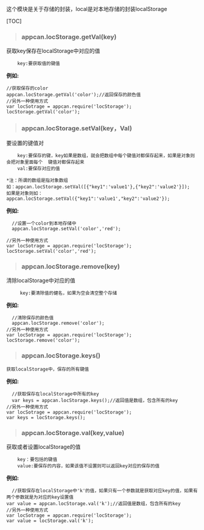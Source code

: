 ﻿这个模块是关于存储的封装，local是对本地存储的封装localStorage

[TOC]

>### appcan.locStorage.getVal(key)

   获取key保存在localStorage中对应的值
````
    key:要获取值的键值
````
**例如:**

````
//获取保存的color
appcan.locStorage.getVal('color');//返回保存的颜色值
//另外一种使用方式
var locSotrage = appcan.require('locStorage');
locStorage.getVal('color');
````
>### appcan.locStorage.setVal(key，Val)
 
   要设置的键值对
````
    key:要保存的键，key如果是数组，就会把数组中每个键值对都保存起来，如果是对象则会把对象里面每个  键值对都保存起来
    val:要保存对应的值	
	
*注：所谓的数组是指对象数组
如：appcan.locStorage.setVal([{"key1":'value1'},{"key2":'value2'}]);
如果是对象则如：appcan.locStorage.setVal({"key1":'value1',"key2":'value2'});
````
 
**例如:**
  
````
  //设置一个color到本地存储中
  appcan.locStorage.setVal('color','red');
  
//另外一种使用方式
var locSotrage = appcan.require('locStorage');
locStorage.setVal('color','red');
````
>### appcan.locStorage.remove(key)

  清除localStorage中对应的值
````
     key:要清除值的健名，如果为空会清空整个存储
````
**例如:**
  
````
  //清除保存的颜色值
  appcan.locStorage.remove('color'); 
//另外一种使用方式
var locSotrage = appcan.require('locStorage');
locStorage.remove('color');
````
>### appcan.locStorage.keys()

    获取localStorage中，保存的所有键值
**例如:**
  
````
  //获取保存在localStorage中所有的key
  var keys = appcan.locStorage.keys();//返回值是数组，包含所有的key
//另外一种使用方式
var locSotrage = appcan.require('locStorage');
var keys = locStorage.keys();
````
>### appcan.locStorage.val(key,value)  
 
   获取或者设置localStorage的值
````
    key：要包括的键值
    value:要保存的内容，如果该值不设置则可以返回key对应的保存的值
````
**例如:**

````
  //获取保存在localStorage中'k'的值，如果只有一个参数就是获取对应key的值，如果有两个参数就是为对应的key设置值
var value = appcan.locStorage.val('k');//返回值是数组，包含所有的key
//另外一种使用方式
var locSotrage = appcan.require('locStorage');
var value = locStorage.val('k');
````